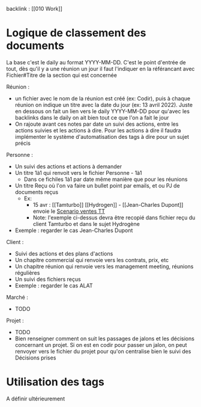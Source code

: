 backlink : [[010 Work]]

# Logique de classement des documents

La base c'est le daily au format YYYY-MM-DD.
C'est le point d'entrée de tout, dès qu'il y a une réunion un jour il faut l'indiquer en la référancant avec Fichier#Titre de la section qui est concernée

Réunion : 
- un fichier avec le nom de la réunion est créé (ex: Codir), puis à chaque réunion on indique un titre avec la date du jour (ex: 13 avril 2022).
	Juste en dessous on fait un lien vers le daily YYYY-MM-DD pour qu'avec les backlinks dans le daily on ait bien tout ce que l'on a fait le jour
- On rajoute avant ces notes par date un suivi des actions, entre les actions suivies et les actions à dire. Pour les actions à dire il faudra implémenter le système d'automatisation des tags à dire pour un sujet précis

Personne :
- Un suivi des actions et actions à demander
- Un titre 1à1 qui renvoit vers le fichier Personne - 1à1
	- Dans ce fichiles 1à1 par date même manière que pour les réunions
- Un titre Reçu où l'on va faire un bullet point par emails, et ou PJ de documents reçus
	- Ex:
		- 15 avr : [[Tamturbo]] [[Hydrogen]] - [[Jean-Charles Dupont]] envoie le  [Scenario ventes TT](file:///C%3A%5CUsers%5CBOUCULAT%5COneDrive%20-%20SKF%5CDocuments%5C2022%5CRecu%5CJean-Charles%20Dupont%5CScenario%20ventes%20TT.pdf) 
		- Note: l'exemple ci-dessus devra être recopié dans fichier reçu du client Tamturbo et dans le sujet Hydrogène
- Exemple : regarder le cas Jean-Charles Dupont

Client :
- Suivi des actions et des plans d'actions
- Un chapitre commercial qui renvoie vers les contrats, prix, etc
- Un chapitre réunion qui renvoie vers les management meeting, réunions régulières
- Un suivi des fichiers reçus
- Exemple : regarder le cas ALAT

Marché :
- TODO

Projet :
- TODO
- Bien renseigner comment on suit les passages de jalons et les décisions concernant un projet. Si on est en codir pour passer un jalon, on peut renvoyer vers le fichier du projet pour qu'on centralise bien le suivi des Décisions prises

# Utilisation des tags

A définir ultérieurement